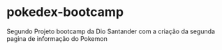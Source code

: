 # pokedex-bootcamp
Segundo Projeto bootcamp da Dio Santander com a criação da segunda pagina de informação do Pokemon
